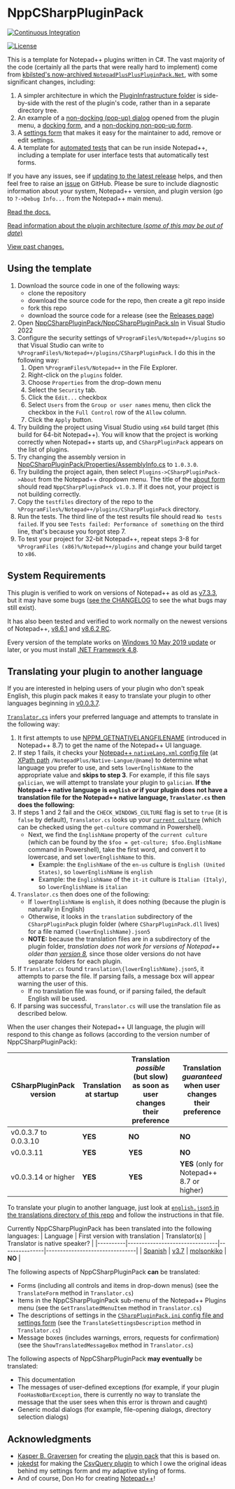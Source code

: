 # NppCSharpPluginPack

[![Continuous Integration](https://github.com/molsonkiko/NppCSharpPluginPack/actions/workflows/CI_build.yml/badge.svg)](https://github.com/molsonkiko/NppCSharpPluginPack/actions/workflows/CI_build.yml)

[![License](http://img.shields.io/badge/License-Apache_2-red.svg?style=flat)](http://www.apache.org/licenses/LICENSE-2.0)

This is a template for Notepad++ plugins written in C#. The vast majority of the code (certainly all the parts that were really hard to implement) come from [kbilsted's now-archived `NotepadPlusPlusPluginPack.Net`](https://github.com/kbilsted/NotepadPlusPlusPluginPack.Net), with some significant changes, including:

1. A simpler architecture in which the [PluginInfrastructure folder](/NppCSharpPluginPack/PluginInfrastructure/) is side-by-side with the rest of the plugin's code, rather than in a separate directory tree.
2. An example of a [non-docking (pop-up) dialog](/docs/README.md#about-form) opened from the plugin menu, a [docking form](/docs/README.md#selections-remembering-form), and a [non-docking non-pop-up form](/docs/README.md#dark-mode-test-form).
3. A [settings form](/docs/README.md#settings-form) that makes it easy for the maintainer to add, remove or edit settings.
4. A template for [automated tests](/docs/README.md#running-tests) that can be run inside Notepad++, including a template for user interface tests that automatically test forms.

If you have any issues, see if [updating to the latest release](https://github.com/molsonkiko/NppCSharpPluginPack/releases) helps, and then feel free to raise an [issue](https://github.com/molsonkiko/NppCSharpPluginPack/issues) on GitHub. Please be sure to include diagnostic information about your system, Notepad++ version, and plugin version (go to `?->Debug Info...` from the Notepad++ main menu).

[Read the docs.](/docs/README.md)

[Read information about the plugin architecture (*some of this may be out of date*)](/PluginPackArchitecture.md)

[View past changes.](/CHANGELOG.md)

## Using the template ##

1. Download the source code in one of the following ways:
    - clone the repository
    - download the source code for the repo, then create a git repo inside
    - fork this repo
    - download the source code for a release (see the [Releases page](https://github.com/molsonkiko/NppCSharpPluginPack/releases))
2. Open [NppCSharpPluginPack/NppCSharpPluginPack.sln](https://github.com/molsonkiko/NppCSharpPluginPack/blob/main/NppCSharpPluginPack/NppCSharpPluginPack.sln) in Visual Studio 2022
3. Configure the security settings of `%ProgramFiles%/Notepad++/plugins` so that Visual Studio can write to `%ProgramFiles%/Notepad++/plugins/CSharpPluginPack`. I do this in the following way:
    1. Open `%ProgramFiles%/Notepad++` in the File Explorer.
    2. Right-click on the `plugins` folder.
    3. Choose `Properties` from the drop-down menu
    4. Select the `Security` tab.
    5. Click the `Edit...` checkbox
    6. Select `Users` from the `Group or user names` menu, then click the checkbox in the `Full Control` row of the `Allow` column.
    7. Click the `Apply` button.
4. Try building the project using Visual Studio using `x64` build target (this build for 64-bit Notepad++). You will know that the project is working correctly when Notepad++ starts up, and `CSharpPluginPack` appears on the list of plugins.
5. Try changing the assembly version in [NppCSharpPluginPack/Properties/AssemblyInfo.cs](https://github.com/molsonkiko/NppCSharpPluginPack/blob/main/NppCSharpPluginPack/Properties/AssemblyInfo.cs) to `1.0.3.0`.
6. Try building the project again, then select `Plugins->CSharpPluginPack->About` from the Notepad++ dropdown menu. The title of the [about form](/docs/README.md#about-form) should read `NppCSharpPluginPack v1.0.3`. If it does not, your project is not building correctly.
7. Copy the `testfiles` directory of the repo to the `%ProgramFiles%/Notepad++/plugins/CSharpPluginPack` directory.
8. Run the tests. The third line of the test results file should read `No tests failed`. If you see `Tests failed: Performance of something` on the third line, that's because you forgot step 7.
9. To test your project for 32-bit Notepad++, repeat steps 3-8 for `%ProgramFiles (x86)%/Notepad++/plugins` and change your build target to `x86`.

## System Requirements ##

This plugin is verified to work on versions of Notepad++ as old as [v7.3.3](https://notepad-plus-plus.org/downloads/v7.3.3/), but it may have some bugs ([see the CHANGELOG](/CHANGELOG.md) to see the what bugs may still exist).

It has also been tested and verified to work normally on the newest versions of Notepad++, [v8.6.1](https://notepad-plus-plus.org/downloads/v8.6.1/) and [v8.6.2 RC](https://community.notepad-plus-plus.org/topic/25341/notepad-v8-6-2-release-candidate/19).

Every version of the template works on [Windows 10 May 2019 update](https://blogs.windows.com/windowsexperience/2019/05/21/how-to-get-the-windows-10-may-2019-update/) or later, or you must install [.NET Framework 4.8](https://dotnet.microsoft.com/en-us/download/dotnet-framework/net48).

## Translating your plugin to another language ##

If you are interested in helping users of your plugin who don't speak English, this plugin pack makes it easy to translate your plugin to other languages beginning in [v0.0.3.7](/CHANGELOG.md#004---unreleased-yyyy-mm-dd).

[`Translator.cs`](https://github.com/molsonkiko/NppCSharpPluginPack/blob/main/NppCSharpPluginPack/Utils/Translator.cs) infers your preferred language and attempts to translate in the following way:
1. It first attempts to use [NPPM_GETNATIVELANGFILENAME](https://npp-user-manual.org/docs/plugin-communication/#2140nppm_getnativelangfilename) (introduced in Notepad++ 8.7) to get the name of the Notepad++ UI language.
2. If step 1 fails, it checks your [Notepad++ `nativeLang.xml` config file](https://npp-user-manual.org/docs/binary-translation/#creating-or-editing-a-translation) (at [XPath path](https://www.w3schools.com/xml/xml_xpath.asp) `/NotepadPlus/Native-Langue/@name`) to determine what language you prefer to use, and sets `lowerEnglishName` to the appropriate value and __skips to step 3__. For example, if this file says `galician`, we will attempt to translate your plugin to `galician`. __If the Notepad++ native language is `english` *or* if your plugin does not have a translation file for the Notepad++ native language, `Translator.cs` then does the following:__
3. If steps 1 and 2 fail and the `CHECK_WINDOWS_CULTURE` flag is set to `true` (it is `false` by default), `Translator.cs` looks up your [`current culture`](https://learn.microsoft.com/en-us/powershell/module/microsoft.powershell.utility/get-culture?view=powershell-7.4) (which can be checked using the `get-culture` command in Powershell).
    * Next, we find the `EnglishName` property of the `current culture` (which can be found by the `$foo = get-culture; $foo.EnglishName` command in Powershell), take the first word, and convert it to lowercase, and set `lowerEnglishName` to this.
        - Example: the `EnglishName` of the `en-us` culture is `English (United States)`, so `lowerEnglishName` is `english`
        - Example: the `EnglishName` of the `it-it` culture is `Italian (Italy)`, so `lowerEnglishName` is `italian`
4. `Translator.cs` then does one of the following:
    - If `lowerEnglishName` is `english`, it does nothing (because the plugin is naturally in English)
    - Otherwise, it looks in the `translation` subdirectory of the `CSharpPluginPack` plugin folder (where `CSharpPluginPack.dll` lives) for a file named `{lowerEnglishName}.json5`
    - __NOTE:__ because the translation files are in a subdirectory of the plugin folder, *translation does not work for versions of Notepad++ older than [version 8](https://notepad-plus-plus.org/downloads/v8/),* since those older versions do not have separate folders for each plugin.
5. If `Translator.cs` found `translation\{lowerEnglishName}.json5`, it attempts to parse the file. If parsing fails, a message box will appear warning the user of this.
    - If no translation file was found, or if parsing failed, the default English will be used.
6. If parsing was successful, `Translator.cs` will use the translation file as described below.

When the user changes their Notepad++ UI language, the plugin will respond to this change as follows (according to the version number of NppCSharpPluginPack):

| CSharpPluginPack version | Translation at startup | Translation *possible* (but slow) as soon as user changes their preference | Translation *guaranteed* when user changes their preference |
|--------------------------|------------------------|----------------------------------------------------------------------------|-------------------------------------------------------------|
|  v0.0.3.7 to 0.0.3.10    |   __YES__              |   __NO__                                                                   |                   __NO__                                    |
|  v0.0.3.11               |   __YES__              |   __YES__                                                                  |                   __NO__                                    |
|  v0.0.3.14 or higher     |   __YES__              |   __YES__                                                                  |   __YES__ (only for Notepad++ 8.7 or higher)                |

To translate your plugin to another language, just look at [`english.json5` in the translations directory of this repo](https://github.com/molsonkiko/NppCSharpPluginPack/blob/main/translation/english.json5) and follow the instructions in that file.

Currently NppCSharpPluginPack has been translated into the following languages:
| Language | First version with translation | Translator(s) | Translator is native speaker?  |
|----------|--------------------------------|---------------|--------------------------------|
| [Spanish](https://github.com/molsonkiko/NppCSharpPluginPack/blob/main/translation/spanish.json5)  |   [v3.7](https://github.com/molsonkiko/NppCSharpPluginPack/commit/cc93a081e1fc1de3c10a953bb0d1ac035326b19e) |  [molsonkiko](https://github.com/molsonkiko)  |  __NO__ |


The following aspects of NppCSharpPluginPack __can__ be translated:
- Forms (including all controls and items in drop-down menus) (see the `TranslateForm` method in `Translator.cs`)
- Items in the NppCSharpPluginPack sub-menu of the Notepad++ Plugins menu (see the `GetTranslatedMenuItem` method in `Translator.cs`)
- The descriptions of settings in the [`CSharpPluginPack.ini` config file and settings form](/docs/README.md#settings-form) (see the `TranslateSettingsDescription` method in `Translator.cs`)
- Message boxes (includes warnings, errors, requests for confirmation) (see the `ShowTranslatedMessageBox` method in `Translator.cs`)

The following aspects of NppCSharpPluginPack __may eventually__ be translated:
- This documentation
- The messages of user-defined exceptions (for example, if your plugin `FooHasNoBarException`, there is currently no way to translate the message that the user sees when this error is thrown and caught)
- Generic modal dialogs (for example, file-opening dialogs, directory selection dialogs)

## Acknowledgments ##

* [Kasper B. Graversen](https://github.com/kbilsted) for creating the [plugin pack](https://github.com/kbilsted/NotepadPlusPlusPluginPack.Net) that this is based on.
* [jokedst](https://github.com/jokedst) for making the [CsvQuery plugin](https://github.com/jokedst/CsvQuery) to which I owe the original ideas behind my settings form and my adaptive styling of forms.
* And of course, Don Ho for creating [Notepad++](https://notepad-plus-plus.org/)!
